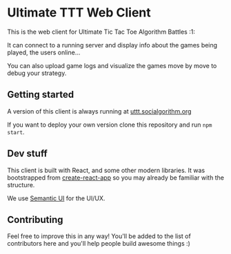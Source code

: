 # Ultimate TTT Web Client

This is the web client for Ultimate Tic Tac Toe Algorithm Battles :1:

It can connect to a running server and display info about the games being played, the users online...

You can also upload game logs and visualize the games move by move to debug your strategy.

## Getting started

A version of this client is always running at [uttt.socialgorithm.org](https://uttt.socialgorithm.org)

If you want to deploy your own version clone this repository and run `npm start`.

## Dev stuff

This client is built with React, and some other modern libraries. It was bootstrapped from [create-react-app](https://github.com/facebookincubator/create-react-app) so you may already be familiar with the structure.

We use [Semantic UI](http://semantic-ui.com/) for the UI/UX.

## Contributing

Feel free to improve this in any way! You'll be added to the list of contributors here and you'll help people build awesome things :)